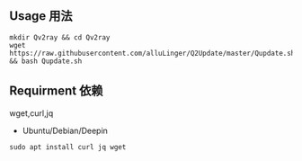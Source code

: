 ## Usage 用法

```
mkdir Qv2ray && cd Qv2ray
wget https://raw.githubusercontent.com/alluLinger/Q2Update/master/Qupdate.sh && bash Qupdate.sh
```

## Requirment 依赖

wget,curl,jq

 - Ubuntu/Debian/Deepin
 ```
 sudo apt install curl jq wget
 ```
